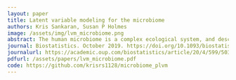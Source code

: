 ```yaml
---
layout: paper
title: Latent variable modeling for the microbiome
authors: Kris Sankaran, Susan P Holmes
image: /assets/img/lvm_microbiome.png
abstract: The human microbiome is a complex ecological system, and describing its structure and function under different environmental conditions is important from both basic scientific and medical perspectives. Viewed through a biostatistical lens, many microbiome analysis goals can be formulated as latent variable modeling problems. However, although probabilistic latent variable models are a cornerstone of modern unsupervised learning, they are rarely applied in the context of microbiome data analysis, in spite of the evolutionary, temporal, and count structure that could be directly incorporated through such models. We explore the application of probabilistic latent variable models to microbiome data, with a focus on Latent Dirichlet allocation, Non-negative matrix factorization, and Dynamic Unigram models. To develop guidelines for when different methods are appropriate, we perform a simulation study. We further illustrate and compare these techniques using the data of Dethlefsen and Relman (2011),a study on the effects of antibiotics on bacterial community composition. Code and data for all simulations and case studies are available publicly.
journal: Biostatistics. October 2019. https://doi.org/10.1093/biostatistics/kxy018
journalurl: https://academic.oup.com/biostatistics/article/20/4/599/5032578
pdfurl: /assets/papers/lvm_microbiome.pdf
code: https://github.com/krisrs1128/microbiome_plvm
---
```

